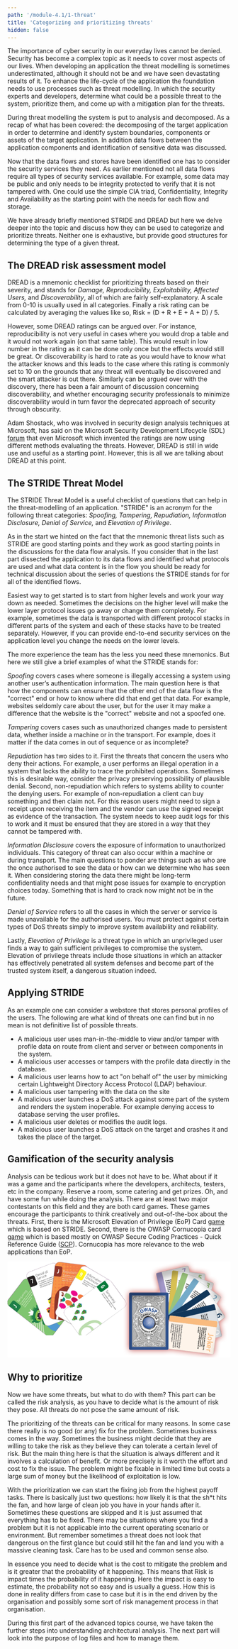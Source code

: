 ```yaml
---
path: '/module-4.1/1-threat'
title: 'Categorizing and prioritizing threats'
hidden: false
---
```


The importance of cyber security in our everyday lives cannot be  denied. Security has become a complex topic as it needs to cover most aspects of our lives. When developing an application the threat modelling is sometimes underestimated, although it should not be and we have seen devastating results of it. To enhance the life-cycle of the application the foundation needs to use processes such as threat modelling. In which the security experts and developers, determine what could be a possible threat to the system, prioritize them, and come up with a mitigation plan for the threats.

During threat modelling the system is put to analysis and decomposed. As a recap of what has been covered: the decomposing of the target application in order to determine and identify system boundaries, components or assets of the target application. In addition data flows between the application components and identification of sensitive data was discussed.

Now that the data flows and stores have been identified one has to consider the security services they need. As earlier mentioned not all data flows require all types of security services available. For example, some data may be public and only needs to be integrity protected to verify that it is not tampered with. One could use the simple CIA triad, Confidentiality, Integrity and Availability as the starting point with the needs for each flow and storage.

<quiz id="459f0ae6-5d16-52a0-9237-b87cd83d5db1"></quiz>

We have already briefly mentioned STRIDE and DREAD but here we delve deeper into the topic and discuss how they can be used to categorize and prioritize threats. Neither one is exhaustive, but  provide good structures for determining the type of a given threat.

## The DREAD risk assessment model

DREAD is a mnemonic checklist for prioritizing threats based on their severity, and stands for _Damage, Reproducibility, Exploitability, Affected Users,_ and _Discoverability_, all of which are fairly self-explanatory. A scale from 0-10 is usually used in all categories. Finally a risk rating can be calculated by averaging the values like so, Risk = (D + R + E + A + D) / 5.

However, some DREAD ratings can be argued over. For instance, reproducibility is not very useful in cases where you would drop a table and it would not work again (on that same table). This would result in low number in the rating as it can be done only once but the effects would still be great. Or discoverability is hard to rate as you would have to know what the attacker knows and this leads to the case where this rating is commonly set to 10 on the grounds that any threat will eventually be discovered and the smart attacker is out there. Similarly can be argued over with the discovery, there has been a fair amount of discussion concerning discoverability, and whether encouraging security professionals to minimize discoverability would in turn favor the deprecated approach of security through obscurity.

<text-box variant=emph name="Straying away from DREAD">

Adam Shostack, who was involved in security design analysis techniques at Microsoft, has said on the Microsoft Security Development Lifecycle (SDL) [forum](https://social.msdn.microsoft.com/Forums/en-US/c601e0ca-5f38-4a07-8a46-40e4adcbc293/do-you-use-dread-as-it-is?forum=sdlprocess) that even Microsoft which invented the ratings are now using different methods evaluating the threats. However, DREAD is still in wide use and useful as a starting point. However, this is all we are talking about DREAD at this point.

</text-box>

## The STRIDE Threat Model

The STRIDE Threat Model is a useful checklist of questions that can help in the threat-modelling of an application. "STRIDE" is an acronym for the following threat categories: _Spoofing, Tampering, Repudiation, Information Disclosure, Denial of Service,_ and _Elevation of Privilege_.


As in the start we hinted on the fact that the mnemonic threat lists such as STRIDE are good starting points and they work as good starting points in the discussions for the data flow analysis. If you consider that in the last part dissected the application to its data flows and identified what protocols are used and what data content is in the flow you should be ready for technical discussion about the series of questions the STRIDE stands for for all of the identified flows.

Easiest way to get started is to start from higher levels and work your way down as needed. Sometimes the decisions on the higher level will make the lower layer protocol issues go away or change them completely. For example, sometimes the data is transported with different protocol stacks in different parts of the system and each of these stacks have to be treated separately. However, if you can provide end-to-end security services on the application level you change the needs on the lower levels.

The more experience the team has the less you need these mnemonics. But here we still give a brief examples of what the STRIDE stands for:

_Spoofing_ covers cases where someone is illegally accessing a system using another user’s authentication information. The main question here is that how the components can ensure that the other end of the data flow is the "correct" end or how to know where did that end get that data. For example, websites seldomly care about the user, but for the user it may make a difference that the website is the "correct" website and not a spoofed one.

_Tampering_ covers cases such as unauthorized changes made to persistent data, whether inside a machine or in the transport. For example, does it matter if the data comes in out of sequence or as incomplete?

_Repudiation_ has two sides to it. First the threats that concern the users who deny their actions. For example, a user performs an illegal operation in a system that lacks the ability to trace the prohibited operations. Sometimes this is desirable way, consider the privacy preserving possibility of plausible denial. Second, non-repudiation which refers to systems ability to counter the denying users. For example of non-repudiation a client can buy something and then claim not. For this reason users might need to sign a receipt upon receiving the item and the vendor can use the signed receipt as evidence of the transaction. The system needs to keep audit logs for this to work and it must be ensured that they are stored in a way that they cannot be tampered with.

_Information Disclosure_ covers the exposure of information to unauthorized individuals. This category of threat can also occur within a machine or during transport. The main questions to ponder are things such as who are the once authorised to see the data or how can we determine who has seen it. When considering storing the data there might be long-term confidentiality needs and that might pose issues for example to encryption choices today. Something that is hard to crack now might not be in the future.

_Denial of Service_ refers to all the cases in which the server or service is made unavailable for the authorised users. You must protect against certain types of DoS threats simply to improve system availability and reliability.

Lastly, _Elevation of Privilege_ is a threat type in which an unprivileged user finds a way to gain sufficient privileges to compromise the system. Elevation of privilege threats include those situations in which an attacker has effectively penetrated all system defenses and become part of the trusted system itself, a dangerous situation indeed.

<quiz id="b906ff21-68ce-5909-955d-0593f4ac00c9"></quiz>


## Applying STRIDE

As an example one can consider a webstore that stores personal profiles of the users. The following are what kind of threats one can find but in no mean is not definitive list of possible threats.

- A malicious user uses man-in-the-middle to view and/or tamper with profile data on route from client and server or between components in the system.
- A malicious user accesses or tampers with the profile data directly in the database. 
- A malicious user learns how to act "on behalf of" the user by mimicking certain Lightweight Directory Access Protocol (LDAP) behaviour.
- A malicious user tampering with the data on the site
- A malicious user launches a DoS attack against some part of the system and renders the system inoperable. For example denying access to database serving the user profiles.
- A malicious user deletes or modifies the audit logs.
- A malicious user launches a DoS attack on the target and crashes it and takes the place of the target.

## Gamification of the security analysis

Analysis can be tedious work but it does not have to be. What about if it was a
game and the participants where the developers, architects, testers, etc in the
company. Reserve a room, some catering and get prizes. Oh, and have some fun
while doing the analysis.  There are at least two major contestants on this
field and they are both card games. These games encourage the participants to
think creatively and out-of-the-box about the threats. First, there is the
Microsoft Elevation of Privilege (EoP) Card
[game](https://www.microsoft.com/en-us/download/details.aspx?id=20303)  which
is based on STRIDE. Second, there is the OWASP Cornucopia card
[game](https://owasp.org/www-project-cornucopia/) which is based mostly
on OWASP Secure Coding Practices - Quick Reference Guide
([SCP](https://owasp.org/www-pdf-archive/OWASP_SCP_Quick_Reference_Guide_v2.pdf)).
Cornucopia has more relevance to the web applications than EoP.

![Deck of cards](deckofcards.png)



## Why to prioritize

Now we have some threats, but what to do with them? This part can be called the risk analysis, as you have to decide what is the amount of risk they pose. All threats do not pose the same amount of risk.

The prioritizing of the threats can be critical for many reasons. In some case there really is no good (or any) fix for the problem. Sometimes business comes in the way. Sometimes the business might decide that they are willing to take the risk as they believe they can tolerate a certain level of risk. But the main thing here is that the situation is always different and it involves a calculation of benefit. Or more precisely is it worth the effort and cost to fix the issue. The problem might be fixable in limited time but costs a large sum of money but the likelihood of exploitation is low.

With the prioritization we can start the fixing job from the highest payoff tasks. There is basically just two questions: how likely it is that the sh\*t hits the fan, and how large of clean job you have in your hands after it. Sometimes these questions are skipped and it is just assumed that everything has to be fixed. There may be situations where you find a problem but it is not applicable into the current operating scenario or environment. But remember sometimes a threat does not look that dangerous on the first glance but could still hit the fan and land you with a massive cleaning task. Care has to be used and common sense also.

In essence you need to decide what is the cost to mitigate the problem and is it greater that the probability of it happening. This means that Risk is impact times the probability of it happening. Here the impact is easy to estimate, the probability not so easy and is usually a guess. How this is done in reality differs from case to case but it is in the end driven by the organisation and possibly some sort of risk management process in that organisation.


<quiz id="918905fe-6b03-5352-9d6d-b3f158ca1390"></quiz>

During this first part of the advanced topics course, we have taken the further steps into understanding architectural analysis. The next part will look into the purpose of log files and how to manage them.
